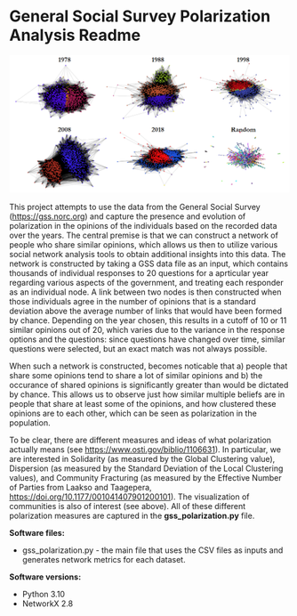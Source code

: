 # General Social Survey Polarization Analysis Readme

![](./Network.PNG "Screenshot")

This project attempts to use the data from the General Social Survey (https://gss.norc.org) and capture the presence and evolution of polarization in the opinions of the individuals based on the recorded data over the years. The central premise is that we can construct a network of people who share similar opinions, which allows us then to utilize various social network analysis tools to obtain additional insights into this data. The network is constructed by taking a GSS data file as an input, which contains thousands of individual responses to 20 questions for a aprticular year regarding various aspects of the government, and treating each responder as an individual node. A link between two nodes is then constructed when those individuals agree in the number of opinions that is a standard deviation above the average number of links that would have been formed by chance. Depending on the year chosen, this results in a cutoff of 10 or 11 similar opinions out of 20, which varies due to the variance in the response options and the questions: since questions have changed over time, similar questions were selected, but an exact match was not always possible.

When such a network is constructed, becomes noticable that a) people that share some opinions tend to share a lot of similar opinions and b) the occurance of shared opinions is significantly greater than would be dictated by chance. This allows us to observe just how similar multiple beliefs are in people that share at least some of the opinions, and how clustered these opinions are to each other, which can be seen as polarization in the population.

To be clear, there are different measures and ideas of what polarization actually means (see https://www.osti.gov/biblio/1106631). In particular, we are interested in Solidarity (as measured by the Global Clustering value), Dispersion (as measured by the Standard Deviation of the Local Clustering values), and Community Fracturing (as measured by the Effective Number of Parties from Laakso and Taagepera, https://doi.org/10.1177/001041407901200101). The visualization of communities is also of interest (see above). All of these different polarization measures are captured in the **gss_polarization.py** file.

**Software files:**
- gss_polarization.py - the main file that uses the CSV files as inputs and generates network metrics for each dataset.

**Software versions:**
- Python 3.10
- NetworkX 2.8
